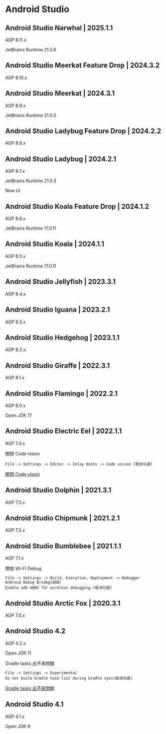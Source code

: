 # Android Studio



## Android Studio Narwhal | 2025.1.1

AGP 8.11.x

JetBrains Runtime 21.0.6



## Android Studio Meerkat Feature Drop | 2024.3.2

AGP 8.10.x



## Android Studio Meerkat | 2024.3.1

AGP 8.9.x

JetBrains Runtime 21.0.5



## Android Studio Ladybug Feature Drop | 2024.2.2

AGP 8.8.x



## Android Studio Ladybug | 2024.2.1

AGP 8.7.x

JetBrains Runtime 21.0.3

New UI



## Android Studio Koala Feature Drop | 2024.1.2

AGP 8.6.x

JetBrains Runtime 17.0.11



## Android Studio Koala | 2024.1.1

AGP 8.5.x

JetBrains Runtime 17.0.11



## Android Studio Jellyfish | 2023.3.1

AGP 8.4.x



## Android Studio Iguana | 2023.2.1

AGP 8.3.x



## Android Studio Hedgehog | 2023.1.1

AGP 8.2.x



## Android Studio Giraffe | 2022.3.1

AGP 8.1.x



## Android Studio Flamingo | 2022.2.1

AGP 8.0.x

Open JDK 17



## Android Studio Electric Eel | 2022.1.1

AGP 7.4.x

關閉 Code vision

```
File -> Settings -> Editor -> Inlay Hints -> Code vision (取消勾選)
```

[關閉 Code vision](https://stackoverflow.com/questions/75110696/how-to-disable-git-information-inlay-hints-in-editor-in-android-studio-electri)



## Android Studio Dolphin | 2021.3.1

AGP 7.3.x



## Android Studio Chipmunk | 2021.2.1

AGP 7.2.x



## Android Studio Bumblebee | 2021.1.1

AGP 7.1.x

關閉 Wi-Fi Debug

```
File -> Settings -> Build, Execution, Deployment -> Debugger
Android Debug Brideg(ADB)
Enable adb mDNS for wireless debugging (取消勾選)
```



## Android Studio Arctic Fox | 2020.3.1

AGP 7.0.x



## Android Studio 4.2

AGP 4.2.x

Open JDK 11

Gradle tasks 出不來問題

```
File -> Settings -> Experimental
Do not buile Gradle task list during Gradle sync(取消勾選)
```

[Gradle tasks 出不來問題](https://stackoverflow.com/questions/67405791/gradle-tasks-are-not-showing-in-the-gradle-tool-window-in-android-studio-4-2)



## Android Studio 4.1

AGP 4.1.x

Open JDK 8